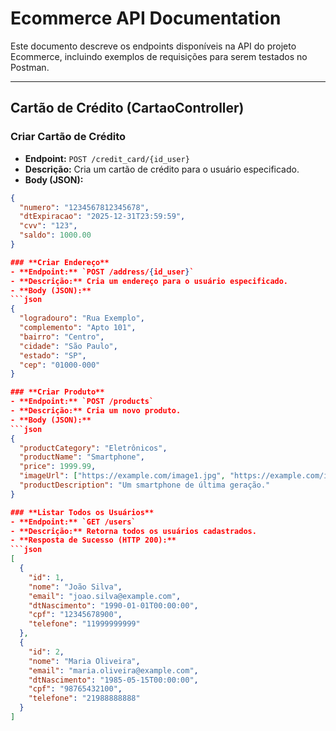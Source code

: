 # Ecommerce API Documentation

Este documento descreve os endpoints disponíveis na API do projeto Ecommerce, incluindo exemplos de requisições para serem testados no Postman.

---

## **Cartão de Crédito (CartaoController)**

### **Criar Cartão de Crédito**
- **Endpoint:** `POST /credit_card/{id_user}`
- **Descrição:** Cria um cartão de crédito para o usuário especificado.
- **Body (JSON):**
```json
{
  "numero": "1234567812345678",
  "dtExpiracao": "2025-12-31T23:59:59",
  "cvv": "123",
  "saldo": 1000.00
}

### **Criar Endereço**
- **Endpoint:** `POST /address/{id_user}`
- **Descrição:** Cria um endereço para o usuário especificado.
- **Body (JSON):**
```json
{
  "logradouro": "Rua Exemplo",
  "complemento": "Apto 101",
  "bairro": "Centro",
  "cidade": "São Paulo",
  "estado": "SP",
  "cep": "01000-000"
}

### **Criar Produto**
- **Endpoint:** `POST /products`
- **Descrição:** Cria um novo produto.
- **Body (JSON):**
```json
{
  "productCategory": "Eletrônicos",
  "productName": "Smartphone",
  "price": 1999.99,
  "imageUrl": ["https://example.com/image1.jpg", "https://example.com/image2.jpg"],
  "productDescription": "Um smartphone de última geração."
}

### **Listar Todos os Usuários**
- **Endpoint:** `GET /users`
- **Descrição:** Retorna todos os usuários cadastrados.
- **Resposta de Sucesso (HTTP 200):**
```json
[
  {
    "id": 1,
    "nome": "João Silva",
    "email": "joao.silva@example.com",
    "dtNascimento": "1990-01-01T00:00:00",
    "cpf": "12345678900",
    "telefone": "11999999999"
  },
  {
    "id": 2,
    "nome": "Maria Oliveira",
    "email": "maria.oliveira@example.com",
    "dtNascimento": "1985-05-15T00:00:00",
    "cpf": "98765432100",
    "telefone": "21988888888"
  }
] 
